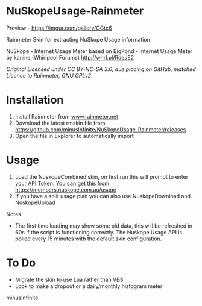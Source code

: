 # NuSkopeUsage-Rainmeter

Preview - https://imgur.com/gallery/GGtc6 

Rainmeter Skin for extracting NuSkope Usage information

NuSkope - Internet Usage Meter based on BigPond - Internet Usage Meter by kanine (Whirlpool Forums) http://whrl.pl/RdeJE2

_Original Licensed under CC BY-NC-SA 3.0, due placing on GitHub, matched Licence to Rainmeter, GNU GPLv2_

# Installation
1) Install Rainmeter from www.rainmeter.net
2) Download the latest rmskin file from https://github.com/minusInfinite/NuSkopeUsage-Rainmeter/releases
3) Open the file in Explorer to automatically import

# Usage
1) Load the NuskopeCombined skin, on first run this will prompt to enter your API Token. You can get this from https://members.nuskope.com.au/usage
2) If you have a split usage plan you can also use NuskopeDownload and NuskopeUpload

Notes

- The first time loading may show some old data, this will be refreshed in 60s if the script is functioning correctly. The Nuskope Usage API is polled every 15 minutes with the default skin configuration.


# To Do 
 
 - Migrate the skin to use Lua rather than VBS
 - Look to make a dropout or a daily/monthly histogram meter 


minusInfinite
